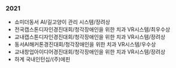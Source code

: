 ### 2021
- 쇼미더동서 AI/길고양이 관리 시스템/장려상
- 전국캡스톤디자인경진대회/청각장애인을 위한 치과 VR시스템/최우수상
- 교내캡스톤디자인경진대회/청각장애인을 위한 치과 VR시스템/장려상
- 동서AI해커톤경진대회/청각장애인을 위한 치과 VR시스템/우수상
- 교내창업아이디어경진대회/청각장애인을 위한 치과 VR시스템/장려상
- 하계 국내인턴십/(주)에핀

<!--
**JoHojeong/JoHojeong** is a ✨ _special_ ✨ repository because its `README.md` (this file) appears on your GitHub profile.

Here are some ideas to get you started:

- 🔭 I’m currently working on ...
- 🌱 I’m currently learning ...
- 👯 I’m looking to collaborate on ...
- 🤔 I’m looking for help with ...
- 💬 Ask me about ...
- 📫 How to reach me: ...
- 😄 Pronouns: ...
- ⚡ Fun fact: ...
-->
